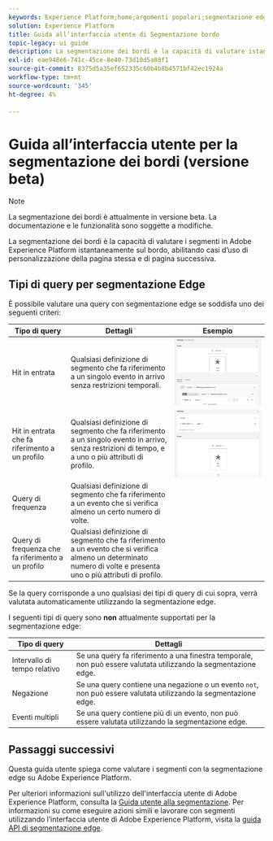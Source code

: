 ```yaml
---
keywords: Experience Platform;home;argomenti popolari;segmentazione edge;Segmentazione;Servizio di segmentazione;servizio di segmentazione;guida interfaccia utente;bordo streaming;
solution: Experience Platform
title: Guida all’interfaccia utente di Segmentazione bordo
topic-legacy: ui guide
description: La segmentazione dei bordi è la capacità di valutare istantaneamente i segmenti in Platform sul bordo, abilitando casi d’uso di personalizzazione della pagina e della stessa pagina.
exl-id: eae948e6-741c-45ce-8e40-73d10d5a88f1
source-git-commit: 8375d5a35ef652335c60b4b8b4571bf42ec1924a
workflow-type: tm+mt
source-wordcount: '345'
ht-degree: 4%

---
```


# Guida all’interfaccia utente per la segmentazione dei bordi (versione beta)

>[!NOTE]
>
>La segmentazione dei bordi è attualmente in versione beta. La documentazione e le funzionalità sono soggette a modifiche.

La segmentazione dei bordi è la capacità di valutare i segmenti in Adobe Experience Platform istantaneamente sul bordo, abilitando casi d’uso di personalizzazione della pagina stessa e di pagina successiva.

## Tipi di query per segmentazione Edge

È possibile valutare una query con segmentazione edge se soddisfa uno dei seguenti criteri:

| Tipo di query | Dettagli | Esempio |
| ---------- | ------- | ------- |
| Hit in entrata | Qualsiasi definizione di segmento che fa riferimento a un singolo evento in arrivo senza restrizioni temporali. | ![](../images/ui/edge-segmentation/incoming-hit.png) |
| Hit in entrata che fa riferimento a un profilo | Qualsiasi definizione di segmento che fa riferimento a un singolo evento in arrivo, senza restrizioni di tempo, e a uno o più attributi di profilo. | ![](../images/ui/edge-segmentation/profile-hit.png) |
| Query di frequenza | Qualsiasi definizione di segmento che fa riferimento a un evento che si verifica almeno un certo numero di volte. |  |
| Query di frequenza che fa riferimento a un profilo | Qualsiasi definizione di segmento che fa riferimento a un evento che si verifica almeno un determinato numero di volte e presenta uno o più attributi di profilo. |  |

Se la query corrisponde a uno qualsiasi dei tipi di query di cui sopra, verrà valutata automaticamente utilizzando la segmentazione edge.

I seguenti tipi di query sono **non** attualmente supportati per la segmentazione edge:

| Tipo di query | Dettagli |
| ---------- | ------- |
| Intervallo di tempo relativo | Se una query fa riferimento a una finestra temporale, non può essere valutata utilizzando la segmentazione edge. |
| Negazione | Se una query contiene una negazione o un evento `not`, non può essere valutata utilizzando la segmentazione edge. |
| Eventi multipli | Se una query contiene più di un evento, non può essere valutata utilizzando la segmentazione edge. |

## Passaggi successivi

Questa guida utente spiega come valutare i segmenti con la segmentazione edge su Adobe Experience Platform.

Per ulteriori informazioni sull&#39;utilizzo dell&#39;interfaccia utente di Adobe Experience Platform, consulta la [Guida utente alla segmentazione](./overview.md). Per informazioni su come eseguire azioni simili e lavorare con segmenti utilizzando l’interfaccia utente di Adobe Experience Platform, visita la [guida API di segmentazione edge](../api/edge-segmentation.md).
